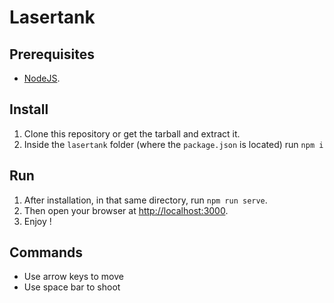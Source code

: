 # Lasertank

## Prerequisites

* [NodeJS](https://nodejs.org).

## Install

1. Clone this repository or get the tarball and extract it.
2. Inside the `lasertank` folder (where the `package.json` is located) run `npm i`

## Run

1. After installation, in that same directory, run `npm run serve`.
2. Then open your browser at [http://localhost:3000](http://localhost:3000).
3. Enjoy !

## Commands

* Use arrow keys to move
* Use space bar to shoot

